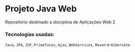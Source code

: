 # Projeto Java Web
Repositório destinado a disciplina de Aplicações Web 2
### Tecnologias usadas:
`Java`, `JPA`, `JSP`, `Primefaces`, `Ajax`, `WebServices`, `Maven` e `Hibernate`
